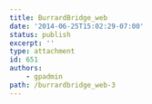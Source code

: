 ```yaml
---
title: BurrardBridge_web
date: '2014-06-25T15:02:29-07:00'
status: publish
excerpt: ''
type: attachment
id: 651
authors:
    - gpadmin
path: /burrardbridge_web-3
---
```

<!DOCTYPE html PUBLIC "-//W3C//DTD HTML 4.0 Transitional//EN" "http://www.w3.org/TR/REC-html40/loose.dtd">
<?xml encoding="UTF-8">
